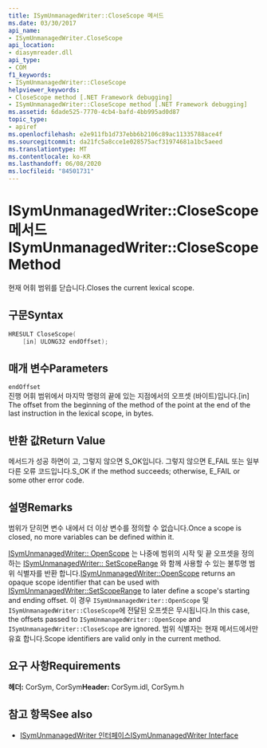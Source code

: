 ```yaml
---
title: ISymUnmanagedWriter::CloseScope 메서드
ms.date: 03/30/2017
api_name:
- ISymUnmanagedWriter.CloseScope
api_location:
- diasymreader.dll
api_type:
- COM
f1_keywords:
- ISymUnmanagedWriter::CloseScope
helpviewer_keywords:
- CloseScope method [.NET Framework debugging]
- ISymUnmanagedWriter::CloseScope method [.NET Framework debugging]
ms.assetid: 6dade525-7770-4cb4-bafd-4bb995ad0d87
topic_type:
- apiref
ms.openlocfilehash: e2e911fb1d737ebb6b2106c89ac11335788ace4f
ms.sourcegitcommit: da21fc5a8cce1e028575acf31974681a1bc5aeed
ms.translationtype: MT
ms.contentlocale: ko-KR
ms.lasthandoff: 06/08/2020
ms.locfileid: "84501731"
---
```

# <a name="isymunmanagedwriterclosescope-method"></a><span data-ttu-id="abf5f-102">ISymUnmanagedWriter::CloseScope 메서드</span><span class="sxs-lookup"><span data-stu-id="abf5f-102">ISymUnmanagedWriter::CloseScope Method</span></span>
<span data-ttu-id="abf5f-103">현재 어휘 범위를 닫습니다.</span><span class="sxs-lookup"><span data-stu-id="abf5f-103">Closes the current lexical scope.</span></span>  
  
## <a name="syntax"></a><span data-ttu-id="abf5f-104">구문</span><span class="sxs-lookup"><span data-stu-id="abf5f-104">Syntax</span></span>  
  
```cpp  
HRESULT CloseScope(  
    [in] ULONG32 endOffset);  
```  
  
## <a name="parameters"></a><span data-ttu-id="abf5f-105">매개 변수</span><span class="sxs-lookup"><span data-stu-id="abf5f-105">Parameters</span></span>  
 `endOffset`  
 <span data-ttu-id="abf5f-106">진행 어휘 범위에서 마지막 명령의 끝에 있는 지점에서의 오프셋 (바이트)입니다.</span><span class="sxs-lookup"><span data-stu-id="abf5f-106">[in] The offset from the beginning of the method of the point at the end of the last instruction in the lexical scope, in bytes.</span></span>  
  
## <a name="return-value"></a><span data-ttu-id="abf5f-107">반환 값</span><span class="sxs-lookup"><span data-stu-id="abf5f-107">Return Value</span></span>  
 <span data-ttu-id="abf5f-108">메서드가 성공 하면이 고, 그렇지 않으면 S_OK입니다. 그렇지 않으면 E_FAIL 또는 일부 다른 오류 코드입니다.</span><span class="sxs-lookup"><span data-stu-id="abf5f-108">S_OK if the method succeeds; otherwise, E_FAIL or some other error code.</span></span>  
  
## <a name="remarks"></a><span data-ttu-id="abf5f-109">설명</span><span class="sxs-lookup"><span data-stu-id="abf5f-109">Remarks</span></span>  
 <span data-ttu-id="abf5f-110">범위가 닫히면 변수 내에서 더 이상 변수를 정의할 수 없습니다.</span><span class="sxs-lookup"><span data-stu-id="abf5f-110">Once a scope is closed, no more variables can be defined within it.</span></span>  
  
 <span data-ttu-id="abf5f-111">[ISymUnmanagedWriter:: OpenScope](isymunmanagedwriter-openscope-method.md) 는 나중에 범위의 시작 및 끝 오프셋을 정의 하는 [ISymUnmanagedWriter:: SetScopeRange](isymunmanagedwriter-setscoperange-method.md) 와 함께 사용할 수 있는 불투명 범위 식별자를 반환 합니다.</span><span class="sxs-lookup"><span data-stu-id="abf5f-111">[ISymUnmanagedWriter::OpenScope](isymunmanagedwriter-openscope-method.md) returns an opaque scope identifier that can be used with [ISymUnmanagedWriter::SetScopeRange](isymunmanagedwriter-setscoperange-method.md) to later define a scope's starting and ending offset.</span></span> <span data-ttu-id="abf5f-112">이 경우 `ISymUnmanagedWriter::OpenScope` 및 `ISymUnmanagedWriter::CloseScope`에 전달된 오프셋은 무시됩니다.</span><span class="sxs-lookup"><span data-stu-id="abf5f-112">In this case, the offsets passed to `ISymUnmanagedWriter::OpenScope` and `ISymUnmanagedWriter::CloseScope` are ignored.</span></span> <span data-ttu-id="abf5f-113">범위 식별자는 현재 메서드에서만 유효 합니다.</span><span class="sxs-lookup"><span data-stu-id="abf5f-113">Scope identifiers are valid only in the current method.</span></span>  
  
## <a name="requirements"></a><span data-ttu-id="abf5f-114">요구 사항</span><span class="sxs-lookup"><span data-stu-id="abf5f-114">Requirements</span></span>  
 <span data-ttu-id="abf5f-115">**헤더:** CorSym, CorSym</span><span class="sxs-lookup"><span data-stu-id="abf5f-115">**Header:** CorSym.idl, CorSym.h</span></span>  
  
## <a name="see-also"></a><span data-ttu-id="abf5f-116">참고 항목</span><span class="sxs-lookup"><span data-stu-id="abf5f-116">See also</span></span>

- [<span data-ttu-id="abf5f-117">ISymUnmanagedWriter 인터페이스</span><span class="sxs-lookup"><span data-stu-id="abf5f-117">ISymUnmanagedWriter Interface</span></span>](isymunmanagedwriter-interface.md)
